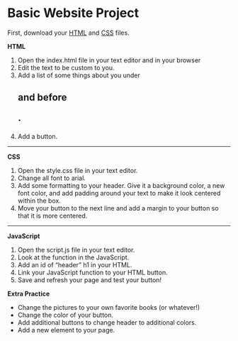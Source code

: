 # Basic Website Project
First, download your <a href="">HTML</a> and <a href="">CSS</a> files.

<b>HTML</b>
<ol>
  <li>Open the index.html file in your text editor and in your browser</li>
<li>Edit the text to be custom to you.</li> 
<li>Add a list of some things about you under <h2> and before <p>.</li>
<li>Add a button.</li>
</ol>
<hr>  
<b>CSS</b>
<ol>
<li>Open the style.css file in your text editor.</li>
<li>Change all font to arial.</li>
<li>Add some formatting to your header. Give it a background color, a new font color, and add padding around your text to make it look centered within the box.</li>
<li>Move your button to the next line and add a margin to your button so that it is more centered.</li>
</ol>
<hr>
<b>JavaScript</b>
<ol>
<li>Open the script.js file in your text editor.</li>
<li>Look at the function in the JavaScript.</li>
<li>Add an id of “header” h1 in your HTML.</li>
<li>Link your JavaScript function to your HTML button.</li>
<li>Save and refresh your page and test your button!</li>
</ol>
<b>Extra Practice</b>
<ul>
  <li>Change the pictures to your own favorite books (or whatever!)</li>
<li>Change the color of your button.</li>
<li>Add additional buttons to change header to additional colors.</li>
<li>Add a new element to your page.</li>
</ul>
